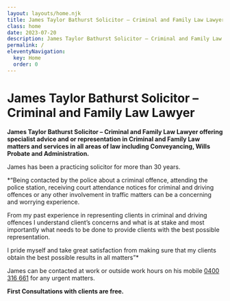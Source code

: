 ```yaml
---
layout: layouts/home.njk
title: James Taylor Bathurst Solicitor – Criminal and Family Law Lawyer
class: home
date: 2023-07-20
description: James Taylor Bathurst Solicitor – Criminal and Family Law Lawyer offering specialist advice and or representation in Criminal and Family Law matters and services in all areas of law including Conveyancing, Wills Probate and Administration.
permalink: /
eleventyNavigation:
  key: Home
  order: 0
---
```

# James Taylor Bathurst Solicitor – Criminal and Family Law Lawyer
**James Taylor Bathurst Solicitor – Criminal and Family Law Lawyer offering specialist advice and or representation in Criminal and Family Law matters and services in all areas of law including Conveyancing, Wills Probate and Administration.**

James has been a practicing solicitor for more than 30 years. 

*“Being contacted by the police about a criminal offence, attending the police station, receiving court attendance notices for criminal and driving offences or any other involvement in traffic matters can be a concerning and worrying experience. 

From my past experience in representing clients in criminal and driving offences I understand client’s concerns and what is at stake and most importantly what needs to be done to provide clients with the best possible representation. 

I pride myself and take great satisfaction from making sure that my clients obtain the best possible results in all matters”*

James can be contacted at work or outside work hours on his mobile [0400 316 661](tel:+61400316661) for any urgent matters. 

**First Consultations with clients are free.**



